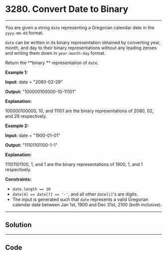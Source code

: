 # 3280. Convert Date to Binary

---

You are given a string `date` representing a Gregorian calendar date in the `yyyy-mm-dd` format.

`date` can be written in its binary representation obtained by converting year, month, and day to their binary representations without any leading zeroes and writing them down in `year-month-day` format.

Return the **binary ** representation of `date`.

 

**Example 1:**

**Input:** date = "2080-02-29"

**Output:** "100000100000-10-11101"

**Explanation:**

100000100000, 10, and 11101 are the binary representations of 2080, 02, and 29 respectively.

**Example 2:**

**Input:** date = "1900-01-01"

**Output:** "11101101100-1-1"

**Explanation:**

11101101100, 1, and 1 are the binary representations of 1900, 1, and 1 respectively.

 

**Constraints:**

  * `date.length == 10`
  * `date[4] == date[7] == '-'`, and all other `date[i]`'s are digits.
  * The input is generated such that `date` represents a valid Gregorian calendar date between Jan 1st, 1900 and Dec 31st, 2100 (both inclusive).

---

## Solution



---

## Code
```python


```